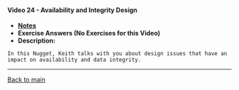 #### Video 24 - Availability and Integrity Design

- **[Notes](notes.md)**
- **Exercise Answers (No Exercises for this Video)**
- **Description:**

```
In this Nugget, Keith talks with you about design issues that have an
impact on availability and data integrity.
```

---
 
[Back to main](https://github.com/rot0xd/CBTNuggets/blob/master/CISSP/README.md)

